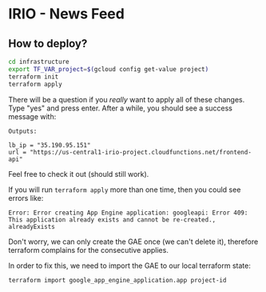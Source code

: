 # IRIO - News Feed

## How to deploy?

```bash
cd infrastructure
export TF_VAR_project=$(gcloud config get-value project)
terraform init
terraform apply
```

There will be a question if you *really* want to apply all of these changes. Type "yes" and press enter. After a while,
you should see a success message with:
```
Outputs:

lb_ip = "35.190.95.151"
url = "https://us-central1-irio-project.cloudfunctions.net/frontend-api"
```

Feel free to check it out (should still work).

If you will run `terraform apply` more than one time, then you could see errors like:

```
Error: Error creating App Engine application: googleapi: Error 409: This application already exists and cannot be re-created., alreadyExists
```

Don't worry, we can only create the GAE once (we can't delete it), therefore terraform complains for the consecutive applies.

In order to fix this, we need to import the GAE to our local terraform state:
```
terraform import google_app_engine_application.app project-id
```
